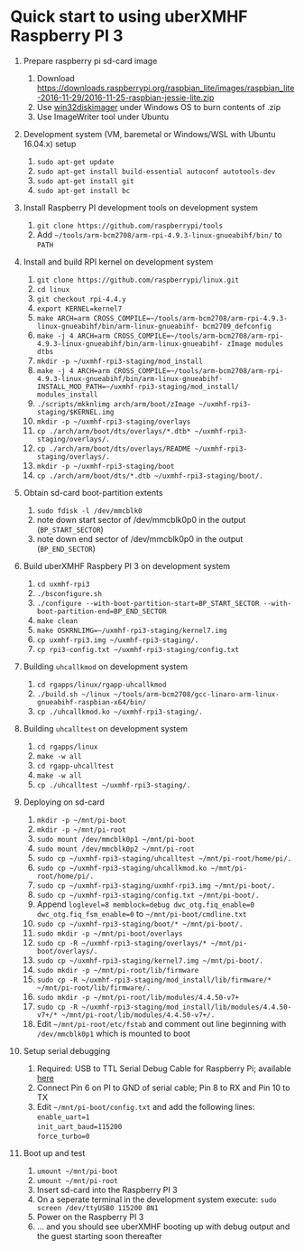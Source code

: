 # Quick start to using uberXMHF Raspberry PI 3

1.  Prepare raspberry pi sd-card image
	1. Download https://downloads.raspberrypi.org/raspbian_lite/images/raspbian_lite-2016-11-29/2016-11-25-raspbian-jessie-lite.zip
	1. Use [win32diskimager](https://sourceforge.net/projects/win32diskimager/) under Windows OS to burn contents of .zip
	1. Use ImageWriter tool under Ubuntu
	
1. Development system (VM, baremetal or Windows/WSL with Ubuntu 16.04.x) setup
	1. `sudo apt-get update`
	1. `sudo apt-get install build-essential autoconf autotools-dev`
	1. `sudo apt-get install git`
	1. `sudo apt-get install bc`
	
1. Install Raspberry PI development tools on development system
	1. `git clone https://github.com/raspberrypi/tools`
	1. Add `~/tools/arm-bcm2708/arm-rpi-4.9.3-linux-gnueabihf/bin/` to `PATH`

1. Install and build RPI kernel on development system
	1. `git clone https://github.com/raspberrypi/linux.git`
	1. `cd linux`
	1. `git checkout rpi-4.4.y`
	1. `export KERNEL=kernel7`
	1. `make ARCH=arm CROSS_COMPILE=~/tools/arm-bcm2708/arm-rpi-4.9.3-linux-gnueabihf/bin/arm-linux-gnueabihf- bcm2709_defconfig`
	1. `make -j 4 ARCH=arm CROSS_COMPILE=~/tools/arm-bcm2708/arm-rpi-4.9.3-linux-gnueabihf/bin/arm-linux-gnueabihf- zImage modules dtbs`
	1. `mkdir -p ~/uxmhf-rpi3-staging/mod_install`
	1. `make -j 4 ARCH=arm CROSS_COMPILE=~/tools/arm-bcm2708/arm-rpi-4.9.3-linux-gnueabihf/bin/arm-linux-gnueabihf- INSTALL_MOD_PATH=~/uxmhf-rpi3-staging/mod_install/ modules_install`
	1. `./scripts/mkknlimg arch/arm/boot/zImage ~/uxmhf-rpi3-staging/$KERNEL.img`
	1. `mkdir -p ~/uxmhf-rpi3-staging/overlays`
	1. `cp ./arch/arm/boot/dts/overlays/*.dtb* ~/uxmhf-rpi3-staging/overlays/.`
	1. `cp ./arch/arm/boot/dts/overlays/README ~/uxmhf-rpi3-staging/overlays/.`
	1. `mkdir -p ~/uxmhf-rpi3-staging/boot`
	1. `cp ./arch/arm/boot/dts/*.dtb ~/uxmhf-rpi3-staging/boot/.`

1. Obtain sd-card boot-partition extents
	1. `sudo fdisk -l /dev/mmcblk0`
	1. note down start sector of /dev/mmcblk0p0 in the output (`BP_START_SECTOR`)
	1. note down end sector of /dev/mmcblk0p0 in the output (`BP_END_SECTOR`)
	
1. Build uberXMHF Raspbery PI 3 on development system
	1. `cd uxmhf-rpi3`
	1. `./bsconfigure.sh`
	1. `./configure --with-boot-partition-start=BP_START_SECTOR --with-boot-partition-end=BP_END_SECTOR` 
	1. `make clean`
	1. `make OSKRNLIMG=~/uxmhf-rpi3-staging/kernel7.img`
	1. `cp uxmhf-rpi3.img ~/uxmhf-rpi3-staging/.`
	1. `cp rpi3-config.txt ~/uxmhf-rpi3-staging/config.txt`

1. Building `uhcallkmod` on development system
	1. `cd rgapps/linux/rgapp-uhcallkmod`
	1. `./build.sh ~/linux ~/tools/arm-bcm2708/gcc-linaro-arm-linux-gnueabihf-raspbian-x64/bin/`
	1. `cp ./uhcallkmod.ko ~/uxmhf-rpi3-staging/.`

1. Building `uhcalltest` on development system
	1. `cd rgapps/linux`
	1. `make -w all`
	1. `cd rgapp-uhcalltest`
	1. `make -w all`
	1. `cp ./uhcalltest ~/uxmhf-rpi3-staging/.`
	
1. Deploying on sd-card
	1. `mkdir -p ~/mnt/pi-boot`
	1. `mkdir -p ~/mnt/pi-root`
	1. `sudo mount /dev/mmcblk0p1 ~/mnt/pi-boot`
	1. `sudo mount /dev/mmcblk0p2 ~/mnt/pi-root`
	1. `sudo cp ~/uxmhf-rpi3-staging/uhcalltest ~/mnt/pi-root/home/pi/.`
	1. `sudo cp ~/uxmhf-rpi3-staging/uhcallkmod.ko ~/mnt/pi-root/home/pi/.`
	1. `sudo cp ~/uxmhf-rpi3-staging/uxmhf-rpi3.img ~/mnt/pi-boot/.`
	1. `sudo cp ~/uxmhf-rpi3-staging/config.txt ~/mnt/pi-boot/.`
	1. Append `loglevel=8 memblock=debug dwc_otg.fiq_enable=0 dwc_otg.fiq_fsm_enable=0` to `~/mnt/pi-boot/cmdline.txt`
	1. `sudo cp ~/uxmhf-rpi3-staging/boot/* ~/mnt/pi-boot/.`
	1. `sudo mkdir -p ~/mnt/pi-boot/overlays`
	1. `sudo cp -R ~/uxmhf-rpi3-staging/overlays/* ~/mnt/pi-boot/overlays/.`
	1. `sudo cp ~/uxmhf-rpi3-staging/kernel7.img ~/mnt/pi-boot/.`
	1. `sudo mkdir -p ~/mnt/pi-root/lib/firmware`
	1. `sudo cp -R ~/uxmhf-rpi3-staging/mod_install/lib/firmware/* ~/mnt/pi-root/lib/firmware/.`
	1. `sudo mkdir -p ~/mnt/pi-root/lib/modules/4.4.50-v7+`
	1. `sudo cp -R ~/uxmhf-rpi3-staging/mod_install/lib/modules/4.4.50-v7+/* ~/mnt/pi-root/lib/modules/4.4.50-v7+/.`
	1. Edit `~/mnt/pi-root/etc/fstab` and comment out line beginning with `/dev/mmcblk0p1` which is mounted to boot

1. Setup serial debugging
	1. Required: USB to TTL Serial Debug Cable for Raspberry Pi; available [here](https://www.adafruit.com/product/954?gclid=Cj0KCQjw_ODWBRCTARIsAE2_EvVn-6n_HsU-McCFk-ffkiPooqiDkVjVaZtq39GAIyy5s8Ep5yb6K9QaAtKQEALw_wcB)
	1. Connect Pin 6 on PI to GND of serial cable; Pin 8 to RX and Pin 10 to TX
	1. Edit `~/mnt/pi-boot/config.txt` and add the following lines: <br>
		`enable_uart=1` <br>
		`init_uart_baud=115200` <br>
		`force_turbo=0`

1. Boot up and test
	1. `umount ~/mnt/pi-boot`
	1. `umount ~/mnt/pi-root`
	1. Insert sd-card into the Raspberry PI 3
	1. On a seperate terminal in the development system execute: `sudo screen /dev/ttyUSB0 115200 8N1`
	1. Power on the Raspberry PI 3
	1. ... and you should see uberXMHF booting up with debug output and the guest starting soon thereafter


